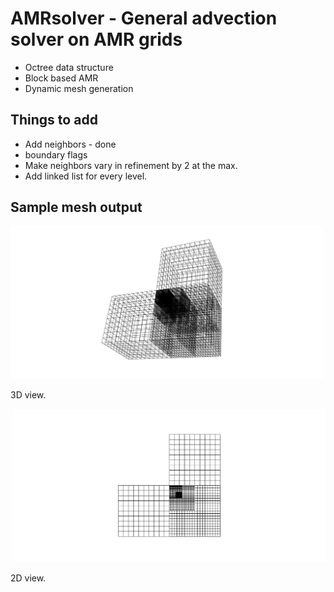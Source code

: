 # AMRsolver - General advection solver on AMR grids


 * Octree data structure 
 * Block based AMR
 * Dynamic mesh generation


## Things to add

 * Add neighbors - done
 * boundary flags
 * Make neighbors vary in refinement by 2 at the max.
 * Add linked list for every level.

## Sample mesh output
<p align="left">
  <img src="images/3d.png" width="500"/>
  <figcaption>3D view.</figcaption>
</p>
<p align="right">
  <img src="images/2d.png" width="500"/>
  <figcaption>2D view.</figcaption>
</p>

